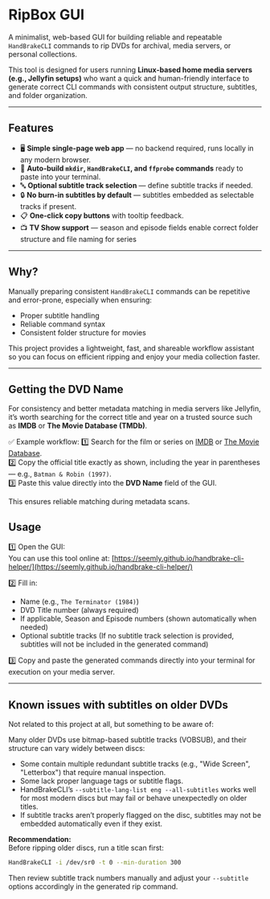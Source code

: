 # RipBox GUI

A minimalist, web-based GUI for building reliable and repeatable `HandBrakeCLI` commands to rip DVDs for archival, media servers, or personal collections.

This tool is designed for users running **Linux-based home media servers (e.g., Jellyfin setups)** who want a quick and human-friendly interface to generate correct CLI commands with consistent output structure, subtitles, and folder organization.

---

## Features

- 🖥️ **Simple single-page web app** — no backend required, runs locally in any modern browser.
- 📝 **Auto-build `mkdir`, `HandBrakeCLI`, and `ffprobe` commands** ready to paste into your terminal.
- 🔤 **Optional subtitle track selection** — define subtitle tracks if needed.
- 🔒 **No burn-in subtitles by default** — subtitles embedded as selectable tracks if present.
- 📋 **One-click copy buttons** with tooltip feedback.
- 📺 **TV Show support** — season and episode fields enable correct folder structure and file naming for series

---

## Why?

Manually preparing consistent `HandBrakeCLI` commands can be repetitive and error-prone, especially when ensuring:

- Proper subtitle handling
- Reliable command syntax
- Consistent folder structure for movies

This project provides a lightweight, fast, and shareable workflow assistant so you can focus on efficient ripping and enjoy your media collection faster.

---

## Getting the DVD Name

For consistency and better metadata matching in media servers like Jellyfin, it’s worth searching for the correct title and year on a trusted source such as **IMDB** or **The Movie Database (TMDb)**.

✅ Example workflow:
1️⃣ Search for the film or series on [IMDB](https://www.imdb.com) or [The Movie Database](https://www.themoviedb.org).  
2️⃣ Copy the official title exactly as shown, including the year in parentheses — e.g., `Batman & Robin (1997)`.  
3️⃣ Paste this value directly into the **DVD Name** field of the GUI.

This ensures reliable matching during metadata scans.

## Usage

1️⃣ Open the GUI:  
You can use this tool online at: [https://seemly.github.io/handbrake-cli-helper/](https://seemly.github.io/handbrake-cli-helper/)

2️⃣ Fill in:
- Name (e.g., `The Terminator (1984)`)
- DVD Title number (always required)
- If applicable, Season and Episode numbers (shown automatically when needed)
- Optional subtitle tracks
  (If no subtitle track selection is provided, subtitles will not be included in the generated command)

3️⃣ Copy and paste the generated commands directly into your terminal for execution on your media server.

---

## Known issues with subtitles on older DVDs

Not related to this project at all, but something to be aware of:

Many older DVDs use bitmap-based subtitle tracks (VOBSUB), and their structure can vary widely between discs:

- Some contain multiple redundant subtitle tracks (e.g., "Wide Screen", "Letterbox") that require manual inspection.
- Some lack proper language tags or subtitle flags.
- HandBrakeCLI’s `--subtitle-lang-list eng --all-subtitles` works well for most modern discs but may fail or behave unexpectedly on older titles.
- If subtitle tracks aren’t properly flagged on the disc, subtitles may not be embedded automatically even if they exist.

**Recommendation:**  
Before ripping older discs, run a title scan first:

```bash
HandBrakeCLI -i /dev/sr0 -t 0 --min-duration 300
```

Then review subtitle track numbers manually and adjust your `--subtitle` options accordingly in the generated rip command.